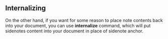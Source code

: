 ## Internalizing

On the other hand, if you want for some reason to place note contents back into your document, you can use **internalize** command, which will put sidenotes content into your document in place of sidenote anchor.
